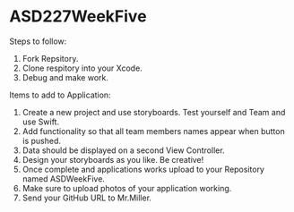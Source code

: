 # ASD227WeekFive
Steps to follow:
1. Fork Repsitory.
2. Clone respitory into your Xcode.
3. Debug and make work.

Items to add to Application:
1. Create a new project and use storyboards. Test yourself and Team and use Swift.
2. Add functionality so that all team members names appear when button is pushed.
3. Data should be displayed on a second View Controller.
4. Design your storyboards as you like. Be creative!
5. Once complete and applications works upload to your Repository named ASDWeekFive.
6. Make sure to upload photos of your application working.
7. Send your GitHub URL to Mr.Miller.
